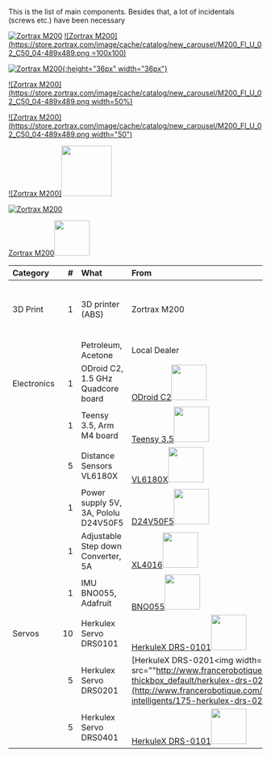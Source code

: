 This is the list of main components. Besides that, a lot of incidentals (screws etc.) have been necessary

[![Zortrax M200](https://store.zortrax.com/image/cache/catalog/new_carousel/M200_FI_U_02_C50_04-489x489.png)](https://store.zortrax.com/M200)
[![Zortrax M200](https://store.zortrax.com/image/cache/catalog/new_carousel/M200_FI_U_02_C50_04-489x489.png =100x100)](https://store.zortrax.com/M200)

[![Zortrax M200](https://store.zortrax.com/image/cache/catalog/new_carousel/M200_FI_U_02_C50_04-489x489.png){:height="36px" width="36px"}](https://store.zortrax.com/M200)

[![Zortrax M200](https://store.zortrax.com/image/cache/catalog/new_carousel/M200_FI_U_02_C50_04-489x489.png width=50%)](https://store.zortrax.com/M200)

[![Zortrax M200](https://store.zortrax.com/image/cache/catalog/new_carousel/M200_FI_U_02_C50_04-489x489.png width="50")](https://store.zortrax.com/M200)


[![Zortrax M200]<img width="100" src="https://store.zortrax.com/image/cache/catalog/new_carousel/M200_FI_U_02_C50_04-489x489.png"/>](https://store.zortrax.com/M200)

[![Zortrax M200](<img width="50" src="https://store.zortrax.com/image/cache/catalog/new_carousel/M200_FI_U_02_C50_04-489x489.png"/>)](https://store.zortrax.com/M200)

[Zortrax M200<img width="70" src="https://store.zortrax.com/image/cache/catalog/new_carousel/M200_FI_U_02_C50_04-489x489.png"/>](https://store.zortrax.com/M200)


|Category           |  #| What                                               | From         |          |
|:------------------|--:|:---------------------------------------------------|:-------------|----------|
|3D Print           | 1 | 3D printer (ABS)                                   | Zortrax M200 |  [Zortrax M200<img width="70" src="https://store.zortrax.com/image/cache/catalog/new_carousel/M200_FI_U_02_C50_04-489x489.png"/>](https://store.zortrax.com/M200) |
|                   |   | Petroleum, Acetone                                 | Local Dealer |         |
|Electronics        | 1 | ODroid C2, 1.5 GHz Quadcore board                  | [ODroid C2<img width="70" src="http://www.hardkernel.com/main/_Files/prdt/2016/201602/ODROID-C2.png"/>](http://www.hardkernel.com/main/products/prdt_info.php?g_code=G145457216438)   | 
|                   | 1 | Teensy 3.5, Arm M4 board                           | [Teensy 3.5<img width="70" src="https://www.pjrc.com/store/teensy35.jpg"/>](https://www.pjrc.com/store/teensy35.html ) |
|                   | 5 | Distance Sensors VL6180X						     | [VL6180X<img width="70" src="https://cdn-shop.adafruit.com/970x728/3316-00.jpg"/>](https://www.adafruit.com/product/3316  ) |
|                   | 1 | Power supply 5V, 3A, Pololu D24V50F5               | [D24V50F5<img width="70" src="https://a.pololu-files.com/picture/0J5851.600x480.jpg"/>](https://www.pololu.com/product/2851 )  |
|                   | 1 | Adjustable Step down Converter, 5A                 | [XL4016<img width="70" src="http://www.xcluma.com/image/cache/data/products/XL4015-DC-DC-Step-Down-Adjustable-Power-Supply-650x489.jpg"/>](http://www.xcluma.com/xl4015-cc-cv-dc-dc-battery-charger )  |
|                   | 1 | IMU BNO055, Adafruit                               | [BNO055<img width="70" src="https://cdn-shop.adafruit.com/970x728/2472-00.jpg"/>](https://www.adafruit.com/product/2472"  )  |
|Servos             |10 | Herkulex Servo DRS0101							 | [HerkuleX DRS-0101<img width="70" src="http://www.francerobotique.com/223-thickbox_default/herkulex-drs-0101.jpg"/>](http://www.francerobotique.com/servomoteurs-intelligents/175-herkulex-drs-0101.html )  |
|                   | 5 | Herkulex Servo DRS0201							 | [HerkuleX DRS-0201<img width="70" src=""http://www.francerobotique.com/223-thickbox_default/herkulex-drs-0201.jpg"/>](http://www.francerobotique.com/servomoteurs-intelligents/175-herkulex-drs-0201.html ) |
|                   | 5 | Herkulex Servo DRS0401							 | [HerkuleX DRS-0101<img width="70" src="http://www.francerobotique.com/223-thickbox_default/herkulex-drs-0401.jpg"/>](http://www.francerobotique.com/servomoteurs-intelligents/175-herkulex-drs-0401.html )  |

